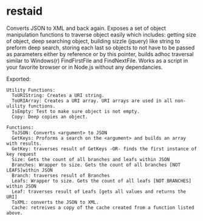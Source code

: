 # restaid
Converts JSON to XML and back again. Exposes a set of object manipulation functions to traverse object easily which includes: getting size of object, deep searching object, building sizzle (jquery) like string to preform deep search, storing each last so objects to not have to be passed as parameters either by reference or by this pointer, builds adhoc traversal similar to Windows(r) FindFirstFile and FindNextFile. Works as a script in your favorite browser or in Node.js without any dependancies.

Exported:
    
    Utility Functions:
      ToURIString: Creates a URI string.
      ToURIArray: Creates a URI array. URI arrays are used in all non-ulility functions.
      IsEmpty: Test to make sure object is not empty.
      Copy: Deep copies an object.
    
    Functions:
      ToJSON: Converts <argument> to JSON
      GetKeys: Proforms a search on the <argument> and builds an array with results.
      GetKey: traverses result of GetKeys -OR- finds the first instance of key request
      Size: Gets the count of all branches and leafs within JSON
      Branches: Wrapper to size. Gets the count of all branches [NOT LEAFS]within JSON
      Branch: traverses result of Branches
      Leafs: Wrapper to size. Gets the count of all leafs [NOT BRANCHES] within JSON
      Leaf: traverses result of Leafs [gets all values and returns the URI]
      ToXML: converts the JSON to XML.
      Cache: retreives a copy of the cache created from a function listed above.
   
